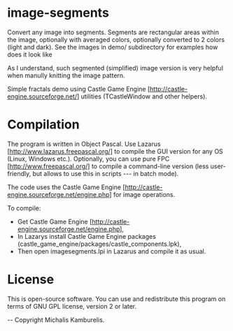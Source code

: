image-segments
==============

Convert any image into segments. Segments are rectangular areas
within the image, optionally with averaged colors,
optionally converted to 2 colors (light and dark).
See the images in demo/ subdirectory for examples how does it look like

As I understand, such segmented (simplified) image version is very helpful
when manully knitting the image pattern.

Simple fractals demo using
Castle Game Engine [http://castle-engine.sourceforge.net/]
utilities (TCastleWindow and other helpers).

Compilation
===========

The program is written in Object Pascal.
Use Lazarus [http://www.lazarus.freepascal.org/] to compile the GUI
version for any OS (Linux, Windows etc.).
Optionally, you can use pure FPC [http://www.freepascal.org/]
to compile a command-line version (less user-friendly,
but allows to use this in scripts --- in batch mode).

The code uses the Castle Game Engine
[http://castle-engine.sourceforge.net/engine.php] for image operations.

To compile:
* Get Castle Game Engine [http://castle-engine.sourceforge.net/engine.php],
* In Lazarys install Castle Game Engine packages
  (castle_game_engine/packages/castle_components.lpk),
* Then open imagesegments.lpi in Lazarus and compile it as usual.

License
=======

This is open-source software. You can use and redistribute this program
on terms of GNU GPL license, version 2 or later.

--
Copyright Michalis Kamburelis.
